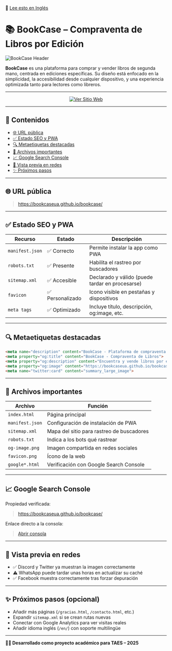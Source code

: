 📘 [Lee esto en Inglés](README.en.md)

# 📚 BookCase – Compraventa de Libros por Edición

![BookCase Header](https://bookcaseua.github.io/bookcase/og-image.png)

**BookCase** es una plataforma para comprar y vender libros de segunda mano, centrada en ediciones específicas. Su diseño está enfocado en la simplicidad, la accesibilidad desde cualquier dispositivo, y una experiencia optimizada tanto para lectores como libreros.

---

<p align="center">
  <a href="https://bookcaseua.github.io/bookcase/" target="_blank">
    <img src="https://img.shields.io/badge/Ver%20sitio-Web-blue?style=for-the-badge" alt="Ver Sitio Web">
  </a>
</p>

---

## 📑 Contenidos

- [🌐 URL pública](#-url-pública)
- [✅ Estado SEO y PWA](#-estado-seo-y-pwa)
- [🔍 Metaetiquetas destacadas](#-metaetiquetas-destacadas)
- [📄 Archivos importantes](#-archivos-importantes)
- [📈 Google Search Console](#-google-search-console)
- [📲 Vista previa en redes](#-vista-previa-en-redes)
- [✨ Próximos pasos](#-próximos-pasos-opcional)

---

## 🌐 URL pública
> https://bookcaseua.github.io/bookcase/

---

## ✅ Estado SEO y PWA

| Recurso            | Estado     | Descripción |
|--------------------|------------|-------------|
| `manifest.json`    | ✅ Correcto | Permite instalar la app como PWA |
| `robots.txt`       | ✅ Presente | Habilita el rastreo por buscadores |
| `sitemap.xml`      | ✅ Accesible | Declarado y válido (puede tardar en procesarse) |
| `favicon`          | ✅ Personalizado | Icono visible en pestañas y dispositivos |
| `meta tags`        | ✅ Optimizado | Incluye título, descripción, og:image, etc. |

---

## 🔍 Metaetiquetas destacadas

```html
<meta name="description" content="BookCase - Plataforma de compraventa de libros de segunda mano por edición.">
<meta property="og:title" content="BookCase - Compraventa de Libros">
<meta property="og:description" content="Encuentra y vende libros por edición. Simple, visual y para lectores de verdad.">
<meta property="og:image" content="https://bookcaseua.github.io/bookcase/og-image.png">
<meta name="twitter:card" content="summary_large_image">
```

---

## 📄 Archivos importantes

| Archivo                | Función                                   |
|------------------------|-------------------------------------------|
| `index.html`           | Página principal                          |
| `manifest.json`        | Configuración de instalación de PWA       |
| `sitemap.xml`          | Mapa del sitio para rastreo de buscadores |
| `robots.txt`           | Indica a los bots qué rastrear            |
| `og-image.png`         | Imagen compartida en redes sociales       |
| `favicon.png`          | Ícono de la web                           |
| `google*.html`         | Verificación con Google Search Console    |

---

## 📈 Google Search Console

Propiedad verificada:  
> https://bookcaseua.github.io/bookcase/

Enlace directo a la consola:  
> [Abrir consola](https://search.google.com/search-console?resource_id=https%3A%2F%2Fbookcaseua.github.io%2Fbookcase%2F)

---

## 📲 Vista previa en redes

- ✅ Discord y Twitter ya muestran la imagen correctamente
- ⚠️ WhatsApp puede tardar unas horas en actualizar su caché
- ✅ Facebook muestra correctamente tras forzar depuración

---

## ✨ Próximos pasos (opcional)

- Añadir más páginas (`/gracias.html`, `/contacto.html`, etc.)
- Expandir `sitemap.xml` si se crean rutas nuevas
- Conectar con Google Analytics para ver visitas reales
- Añadir idioma inglés (`/en/`) con soporte multilingüe

---

**🧑‍💻 Desarrollado como proyecto académico para TAES – 2025**